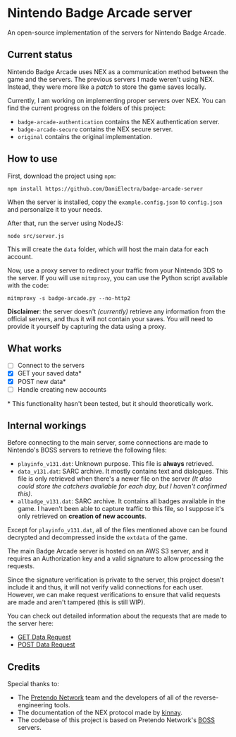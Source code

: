 # Nintendo Badge Arcade server

An open-source implementation of the servers for Nintendo Badge Arcade.  

## Current status  

Nintendo Badge Arcade uses NEX as a communication method between the game and the servers. The previous servers I made weren't using NEX. Instead, they were more like a *patch* to store the game saves locally.  

Currently, I am working on implementing proper servers over NEX. You can find the current progress on the folders of this project:  

- `badge-arcade-authentication` contains the NEX authentication server.  
- `badge-arcade-secure` contains the NEX secure server.  
- `original` contains the original implementation.  

## How to use

First, download the project using `npm`:

```shell
npm install https://github.com/DaniElectra/badge-arcade-server
```

When the server is installed, copy the `example.config.json` to `config.json` and personalize it to your needs.

After that, run the server using NodeJS:  

```shell
node src/server.js
```

This will create the `data` folder, which will host the main data for each account.

Now, use a proxy server to redirect your traffic from your Nintendo 3DS to the server. If you will use `mitmproxy`, you can use the Python script available with the code:  

```shell
mitmproxy -s badge-arcade.py --no-http2
```

**Disclaimer**: the server doesn't *(currently)* retrieve any information from the official servers, and thus it will not contain your saves. You will need to provide it yourself by capturing the data using a proxy.  

## What works  

- [ ] Connect to the servers
- [x] GET your saved data*  
- [x] POST new data*  
- [ ] Handle creating new accounts

\* This functionality hasn't been tested, but it should theoretically work.  

## Internal workings  

Before connecting to the main server, some connections are made to Nintendo's BOSS servers to retrieve the following files:  

- `playinfo_v131.dat`: Unknown purpose. This file is **always** retrieved.  
- `data_v131.dat`: SARC archive. It mostly contains text and dialogues. This file is only retrieved when there's a newer file on the server *(It also could store the catchers available for each day, but I haven't confirmed this)*.  
- `allbadge_v131.dat`: SARC archive. It contains all badges available in the game. I haven't been able to capture traffic to this file, so I suppose it's only retrieved on **creation of new accounts**.  

Except for `playinfo_v131.dat`, all of the files mentioned above can be found decrypted and decompressed inside the `extdata` of the game.

The main Badge Arcade server is hosted on an AWS S3 server, and it requires an Authorization key and a valid signature to allow processing the requests.  

Since the signature verification is private to the server, this project doesn't include it and thus, it will not verify valid connections for each user. However, we can make request verifications to ensure that valid requests are made and aren't tampered (this is still WIP).

You can check out detailed information about the requests that are made to the server here:  

- [GET Data Request](docs/get-data.md)
- [POST Data Request](docs/post-data.md)

## Credits  

Special thanks to:
- The [Pretendo Network](https://github.com/PretendoNetwork) team and the developers of all of the reverse-engineering tools.  
- The documentation of the NEX protocol made by [kinnay](https://github.com/kinnay/NintendoClients/wiki).
- The codebase of this project is based on Pretendo Network's [BOSS](https://github.com/PretendoNetwork/BOSS) servers.

